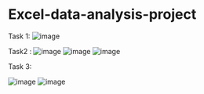 # Excel-data-analysis-project

Task 1:
![image](https://github.com/user-attachments/assets/1b18130e-e987-462a-959d-16280461b74b)

Task2 :
![image](https://github.com/user-attachments/assets/8eb02962-4bdc-461c-8dcb-67863be2b56f)
![image](https://github.com/user-attachments/assets/6c37a3e5-7b49-43a0-a9d6-0bb52c9b7d68)
![image](https://github.com/user-attachments/assets/276d3baa-7bb0-451c-b207-73c94bd84c3d)

Task 3:

![image](https://github.com/user-attachments/assets/9c2fa87b-a55b-40f1-8e9b-3741af82a9dc)
![image](https://github.com/user-attachments/assets/9d84d8de-c6b3-4edd-9702-9e8398c9bae9)



